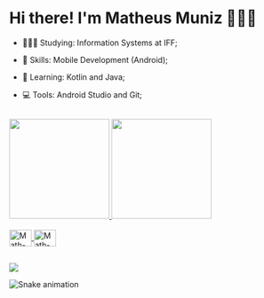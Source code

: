 # Hi there! I'm Matheus Muniz 👨🏾‍💻

- 👨🏾‍🎓 Studying: Information Systems at IFF;

- 🚀 Skills: Mobile Development (Android);

- 🌱 Learning: Kotlin and Java;

- 💻 Tools: Android Studio and Git;

##

<div>
  <a href="https://github.com/mathmuniz">
  <img height="180em" src="https://github-readme-stats.vercel.app/api?username=mathmuniz&show_icons=true&theme=tokyonight&include_all_commits=true&count_private=true"/>
  <img height="180em" src="https://github-readme-stats.vercel.app/api/top-langs/?username=mathmuniz&layout=compact&langs_count=7&theme=tokyonight"/> 
</div>
  <div style="display: inline_block"><br>
  <img align="center" alt="Math-Kotlin" height="30" width="40" src="https://cdn.jsdelivr.net/gh/devicons/devicon/icons/kotlin/kotlin-original.svg">
  <img align="center" alt="Math-Java" height="30" width="40" src="https://cdn.jsdelivr.net/gh/devicons/devicon/icons/java/java-original.svg">  
</div>
  
  ##
  
  </div>
  <a href="https://www.linkedin.com/in/matheus-muniz-48b2a8201" target="_blank"><img src="https://img.shields.io/badge/-LinkedIn-%230077B5?style=for-the-badge&logo=linkedin&logoColor=white" target="_blank"></a>
  </div>
  
 ![Snake animation](https://github.com/mathmuniz/mathmuniz/blob/output/github-contribution-grid-snake.svg)
